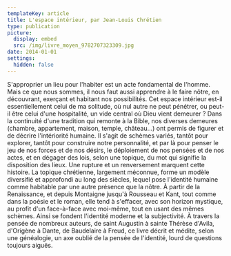 ```yaml
---
templateKey: article
title: L'espace intérieur, par Jean-Louis Chrétien
type: publication
picture:
  display: embed
  src: /img/livre_moyen_9782707323309.jpg
date: 2014-01-01
settings:
  hidden: false
---
```

S'approprier un lieu pour l'habiter est un acte fondamental de l'homme. Mais ce que nous sommes, il nous faut aussi apprendre à le faire nôtre, en découvrant, exerçant et habitant nos possibilités. Cet espace intérieur est-il essentiellement celui de ma solitude, où nul autre ne peut pénétrer, ou peut-il être celui d'une hospitalité, un vide central où Dieu vient demeurer ? Dans la continuité d'une tradition qui remonte à la Bible, nos diverses demeures (chambre, appartement, maison, temple, château...) ont permis de figurer et de décrire l'intériorité humaine. Il s'agit de schèmes variés, tantôt pour explorer, tantôt pour construire notre personnalité, et par là pour penser le jeu de nos forces et de nos désirs, le déploiement de nos pensées et de nos actes, et en dégager des lois, selon une topique, du mot qui signifie la disposition des lieux. Une rupture et un renversement marquent cette histoire. La topique chrétienne, largement méconnue, forme un modèle diversifié et approfondi au long des siècles, lequel pose l'identité humaine comme habitable par une autre présence que la nôtre. À partir de la Renaissance, et depuis Montaigne jusqu'à Rousseau et Kant, tout comme dans la poésie et le roman, elle tend à s'effacer, avec son horizon mystique, au profit d'un face-à-face avec moi-même, tout en usant des mêmes schèmes. Ainsi se fondent l'identité moderne et la subjectivité. À travers la pensée de nombreux auteurs, de saint Augustin à sainte Thérèse d'Avila, d'Origène à Dante, de Baudelaire à Freud, ce livre décrit et médite, selon une généalogie, un axe oublié de la pensée de l'identité, lourd de questions toujours aiguës.